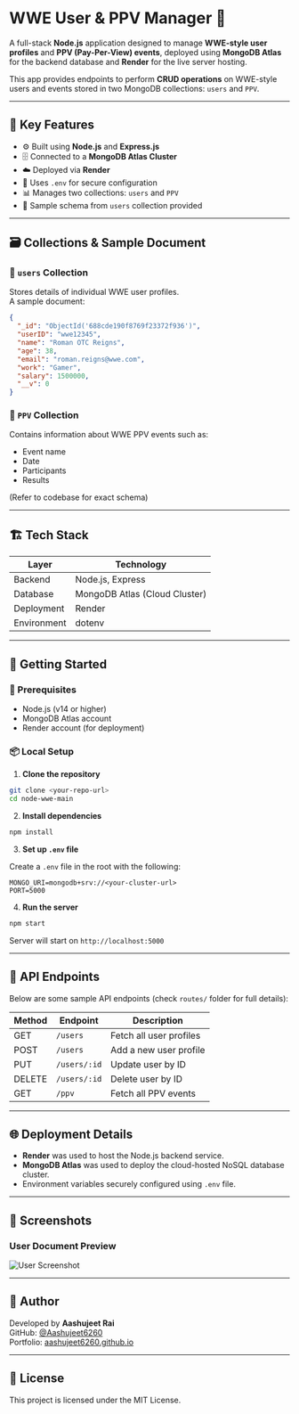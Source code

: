 # WWE User & PPV Manager 🥇

A full-stack **Node.js** application designed to manage **WWE-style user profiles** and **PPV (Pay-Per-View) events**, deployed using **MongoDB Atlas** for the backend database and **Render** for the live server hosting.

This app provides endpoints to perform **CRUD operations** on WWE-style users and events stored in two MongoDB collections: `users` and `PPV`.

---

## 🧠 Key Features

- ⚙️ Built using **Node.js** and **Express.js**
- 🗄️ Connected to a **MongoDB Atlas Cluster**
- ☁️ Deployed via **Render**
- 🔐 Uses `.env` for secure configuration
- 📊 Manages two collections: `users` and `PPV`
- 📎 Sample schema from `users` collection provided

---

## 🗃️ Collections & Sample Document

### 📂 `users` Collection

Stores details of individual WWE user profiles.  
A sample document:

```json
{
  "_id": "ObjectId('688cde190f8769f23372f936')",
  "userID": "wwe12345",
  "name": "Roman OTC Reigns",
  "age": 38,
  "email": "roman.reigns@wwe.com",
  "work": "Gamer",
  "salary": 1500000,
  "__v": 0
}
```

### 📂 `PPV` Collection

Contains information about WWE PPV events such as:

- Event name
- Date
- Participants
- Results

(Refer to codebase for exact schema)

---

## 🏗️ Tech Stack

| Layer        | Technology     |
|--------------|----------------|
| Backend      | Node.js, Express |
| Database     | MongoDB Atlas (Cloud Cluster) |
| Deployment   | Render |
| Environment  | dotenv |

---

## 🚀 Getting Started

### 🔧 Prerequisites

- Node.js (v14 or higher)
- MongoDB Atlas account
- Render account (for deployment)

### 📦 Local Setup

1. **Clone the repository**

```bash
git clone <your-repo-url>
cd node-wwe-main
```

2. **Install dependencies**

```bash
npm install
```

3. **Set up `.env` file**

Create a `.env` file in the root with the following:

```env
MONGO_URI=mongodb+srv://<your-cluster-url>
PORT=5000
```

4. **Run the server**

```bash
npm start
```

Server will start on `http://localhost:5000`

---

## 🧪 API Endpoints

Below are some sample API endpoints (check `routes/` folder for full details):

| Method | Endpoint            | Description              |
|--------|---------------------|--------------------------|
| GET    | `/users`            | Fetch all user profiles  |
| POST   | `/users`            | Add a new user profile   |
| PUT    | `/users/:id`        | Update user by ID        |
| DELETE | `/users/:id`        | Delete user by ID        |
| GET    | `/ppv`              | Fetch all PPV events     |

---

## 🌐 Deployment Details

- **Render** was used to host the Node.js backend service.
- **MongoDB Atlas** was used to deploy the cloud-hosted NoSQL database cluster.
- Environment variables securely configured using `.env` file.

---

## 📸 Screenshots

### User Document Preview

![User Screenshot](./assets/user-screenshot.png)

---

## 🤝 Author

Developed by **Aashujeet Rai**  
GitHub: [@Aashujeet6260](https://github.com/Aashujeet6260)  
Portfolio: [aashujeet6260.github.io](https://aashujeet6260.github.io/mainport.github.io)

---

## 📄 License

This project is licensed under the MIT License.
